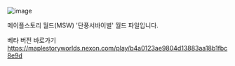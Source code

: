 ![image](https://i.imgur.com/i5e2Ltn.gif)

메이플스토리 월드(MSW) '단풍서바이벌' 월드 파일입니다.

베타 버전 바로가기
https://maplestoryworlds.nexon.com/play/b4a0123ae9804d13883aa18b1fbc8e9d
